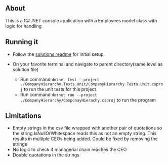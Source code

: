 ## About

This is a C# .NET console application with a Employees model class with logic for handling

## Running it

- Follow the [solutions readme](https://github.com/isnakolah/TechnoBrainInterviewTest/) for initial setup.

- On your favorite terminal and navigate to parent directory(same level as solution file)
  - Run command `dotnet test --project ./CompanyHierarchy.Tests.Unit/CompanyHierarchy.Tests.Unit.csproj` to run the unit tests for this project
  - Run command `dotnet run --project ./CompanyHierarchy/ComponayHierachy.csproj` to run the program

## Limitations

- Empty strings in the csv file wrapped with another pair of quotations so the string.IsNullOrWhitespace reads this as not an empty string. This results in multiple CEOs being added. Could be fixed by removing the strings
- No logic to check if managerial chain reaches the CEO
- Double quotations in the strings